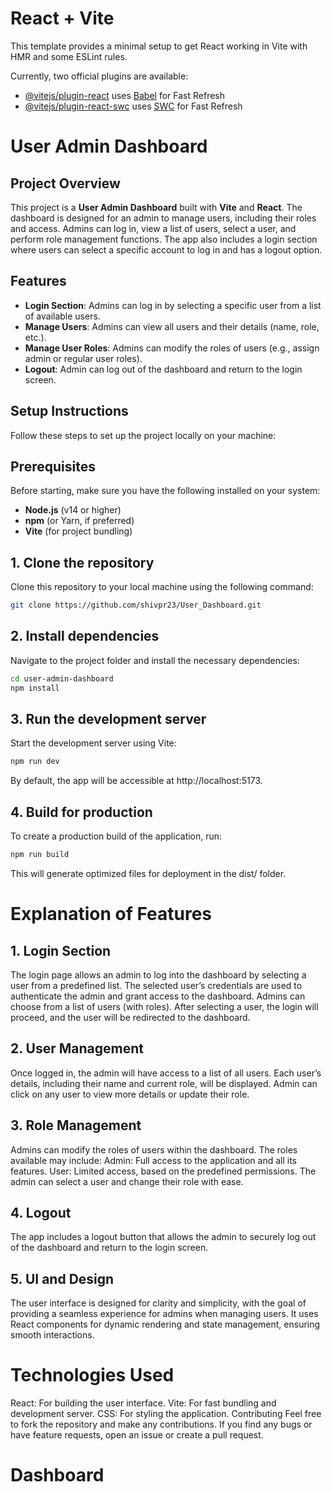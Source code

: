 # React + Vite

This template provides a minimal setup to get React working in Vite with HMR and some ESLint rules.

Currently, two official plugins are available:

- [@vitejs/plugin-react](https://github.com/vitejs/vite-plugin-react/blob/main/packages/plugin-react/README.md) uses [Babel](https://babeljs.io/) for Fast Refresh
- [@vitejs/plugin-react-swc](https://github.com/vitejs/vite-plugin-react-swc) uses [SWC](https://swc.rs/) for Fast Refresh
# User Admin Dashboard

## Project Overview

This project is a **User Admin Dashboard** built with **Vite** and **React**. The dashboard is designed for an admin to manage users, including their roles and access. Admins can log in, view a list of users, select a user, and perform role management functions. The app also includes a login section where users can select a specific account to log in and has a logout option.

## Features

- **Login Section**: Admins can log in by selecting a specific user from a list of available users.
- **Manage Users**: Admins can view all users and their details (name, role, etc.).
- **Manage User Roles**: Admins can modify the roles of users (e.g., assign admin or regular user roles).
- **Logout**: Admin can log out of the dashboard and return to the login screen.

## Setup Instructions

Follow these steps to set up the project locally on your machine:

## Prerequisites

Before starting, make sure you have the following installed on your system:

- **Node.js** (v14 or higher)
- **npm** (or Yarn, if preferred)
- **Vite** (for project bundling)

## 1. Clone the repository

Clone this repository to your local machine using the following command:

```bash
git clone https://github.com/shivpr23/User_Dashboard.git
```
## 2. Install dependencies

Navigate to the project folder and install the necessary dependencies:

```bash
cd user-admin-dashboard
npm install
```
## 3. Run the development server


Start the development server using Vite:

```bash
npm run dev
```
By default, the app will be accessible at http://localhost:5173.

## 4. Build for production

To create a production build of the application, run:

```bash
npm run build
```
This will generate optimized files for deployment in the dist/ folder.

# Explanation of Features

## 1. Login Section

The login page allows an admin to log into the dashboard by selecting a user from a predefined list. The selected user’s credentials are used to authenticate the admin and grant access to the dashboard.
Admins can choose from a list of users (with roles).
After selecting a user, the login will proceed, and the user will be redirected to the dashboard.

## 2. User Management

Once logged in, the admin will have access to a list of all users. Each user’s details, including their name and current role, will be displayed.
Admin can click on any user to view more details or update their role.

## 3. Role Management

Admins can modify the roles of users within the dashboard. The roles available may include:
Admin: Full access to the application and all its features.
User: Limited access, based on the predefined permissions.
The admin can select a user and change their role with ease.

## 4. Logout

The app includes a logout button that allows the admin to securely log out of the dashboard and return to the login screen.

## 5. UI and Design

The user interface is designed for clarity and simplicity, with the goal of providing a seamless experience for admins when managing users. It uses React components for dynamic rendering and state management, ensuring smooth interactions.

# Technologies Used

React: For building the user interface.
Vite: For fast bundling and development server.
CSS: For styling the application.
Contributing
Feel free to fork the repository and make any contributions. If you find any bugs or have feature requests, open an issue or create a pull request.
# Dashboard
